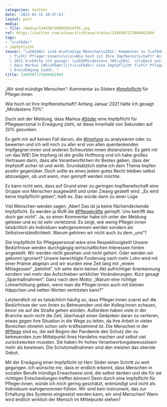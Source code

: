 ```yaml
---
categories: twitter
date: '2021-01-13 10:47:53'
layout: post
media:
- file: /media/1349307169053814785.jpg
ref: https://twitter.com/schwarzlichtwue/status/1349307172694482944
tags:
- "s\xF6der"
- impfpflicht
teaser: "\u201EWir sind m\xFCndige Menschen\u201C: Kommentar zu S\xF6ders [#Impfpflicht](/t/impfpflicht)\
  \ f\xFCr Pfleger:innen\n\n\n\nWie hoch ist Ihre Impfbereitschaft? Anfang Januar\
  \ 2021 h\xE4tte ich gesagt: \u201EMindestens 70%\u201C. \n\nDoch seit der Meldung,\
  \ dass Markus [#S\xF6der](/t/s\xF6der) eine Impfpflicht f\xFCr Pflegepersonal in\
  \ Erw\xE4gung zieht, "
title: 1349307172694482944
---
```

„Wir sind mündige Menschen“: Kommentar zu Söders [#Impfpflicht](/t/impfpflicht) für Pfleger:innen



Wie hoch ist Ihre Impfbereitschaft? Anfang Januar 2021 hätte ich gesagt: „Mindestens 70%“. 

Doch seit der Meldung, dass Markus [#Söder](/t/söder) eine Impfpflicht für Pflegepersonal in Erwägung zieht,  ist diese innerhalb von Sekunden auf 20% gesunken.

Es geht mir auf keinen Fall darum, die [#Impfung](/t/impfung) zu analysieren oder zu bewerten und ich will mich zu aller erst von allen querdenkenden Impfgegner:innen und anderen Schwurbler:innen distanzieren. Es geht mir um das WIE!
Die Impfung ist die große Hoffnung und ich habe großes Vertrauen darin, dass alle Verantwortlichen ihr Bestes geben, dass der Impfstoff sicher ist und wirkt. Grundsätzlich stehe ich dem Thema Impfen positiv gegenüber.
Doch sollte es eines jedem gutes Recht bleiben selbst abzuwägen, ob und wann, man geimpft werden möchte. 

Es kann nicht sein, dass auf Grund einer zu geringen Impfbereitschaft eine Gruppe von Menschen ausgewählt und  unter Zwang gestellt wird.
„Es wird keine Impfpflicht geben“, hieß es. Das würde dann zu einer Lüge. 

Viel Menschen werden sagen „Aber! Das ist ja keine flächendeckende Impfpflicht.
Es werden ja NUR die [#Pflegekräfte](/t/pflegekräfte) geimpft. Uns betrifft das doch gar nicht“. Ja, so einen Kommentar habe ich unter der Meldung gelesen und es ist sehr verletzend. Es zeigt, wie wenig Pfleger:innen tatsächlich als Individuen wahrgenommen werden sondern als Selbstverständlichkeit.
Warum gehören wir nicht auch zu dem „uns“?



Die Impfpflicht für Pflegepersonal wäre eine Respektlosigkeit! Unsere Bedürfnisse werden durchgängig wirtschaftlichen Interessen hinten angestellt.
Wir werden nicht gesehen und nicht gehört. Oder werden wir gekonnt ignoriert? Unsere berechtigte Forderung nach mehr Lohn wird mit einer Prämie abgetan und wir wurden eine Zeit lang mit „einem Mittagessen“ „belohnt“.
Ich sehe darin keinen Akt aufrichtiger Anerkennung sondern viel mehr das Aufschieben wirklicher Veränderungen. Kurz gesagt „Sparmaßnahmen“. Ganz nach dem Motto: „Warum eine richtige Lohnerhöhung geben, wenn man die Pfleger:innen auch mit kleinen Häppchen und netten Worten vertrösten kann?"

Letztendlich ist es tatsächlich häufig so, dass Pfleger:innen zuerst auf die Bedürfnisse der von ihnen zu Betreuenden und der Kolleg:innen schauen, bevor sie auf die Straße gehen würden.
Außerdem haben viele in der Branche auch nicht die Zeit, überhaupt einen Gedanken daran zu verlieren, etwas gegen ihre Situation in die Wege zu leiten, da ihre Arbeit in vielen Bereichen ohnehin schon sehr kräftezehrend ist.
Die Menschen in der [#Pflege](/t/pflege) sind es, die seit Beginn der Pandemie den Schutz der zu betreuenden zum Mittelpunkt ihres Handelns machen und selbst viel zurückstecken mussten.
Sie haben ihr hohes Verantwortungsbewusstsein mehr als bewiesen. Die Schutzmaßnahmen sind den meisten das oberste Gebot.

 

Mit der Erwägung einer Impfpflicht ist Herr Söder einen Schritt zu weit gegangen.
Ich wünsche mir, dass er endlich erkennt, dass Menschen in sozialen Berufe mündige Erwachsene sind, die selbst denken und die für sie richtigen  Entscheidungen treffen können! Denn durch eine Impfpflicht für Pfleger:innen, würde ich mich gering geschätzt, entmündigt und nicht als Individuum wahrgenommen fühlen. Wir sind kein Instrument, das zur Erhaltung des Systems eingesetzt werden kann, wir sind Menschen! Wann wird endlich wirklich der Mensch im Mittelpunkt stehen?